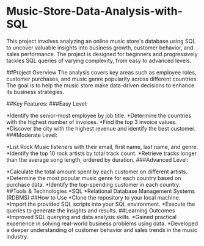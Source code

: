 # Music-Store-Data-Analysis-with-SQL
This project involves analyzing an online music store's database using SQL to uncover valuable insights into business growth, customer behavior, and sales performance. The project is designed for beginners and progressively tackles SQL queries of varying complexity, from easy to advanced levels.

##Project Overview
The analysis covers key areas such as employee roles, customer purchases, and music genre popularity across different countries. The goal is to help the music store make data-driven decisions to enhance its business strategies.

##Key Features:
###Easy Level:

*Identify the senior-most employee by job title.
*Determine the countries with the highest number of invoices.
*Find the top 3 invoice values.
*Discover the city with the highest revenue and identify the best customer.
###Moderate Level:

*List Rock Music listeners with their email, first name, last name, and genre.
*Identify the top 10 rock artists by total track count.
*Retrieve tracks longer than the average song length, ordered by duration.
###Advanced Level:

*Calculate the total amount spent by each customer on different artists.
*Determine the most popular music genre for each country based on purchase data.
*Identify the top-spending customer in each country.
##Tools & Technologies
*SQL
*Relational Database Management Systems (RDBMS)
##How to Use
*Clone the repository to your local machine.
*Import the provided SQL scripts into your SQL environment.
*Execute the queries to generate the insights and results.
##Learning Outcomes
*Improved SQL querying and data analysis skills.
*Gained practical experience in solving real-world business problems using data.
*Developed a deeper understanding of customer behavior and sales trends in the music industry.

